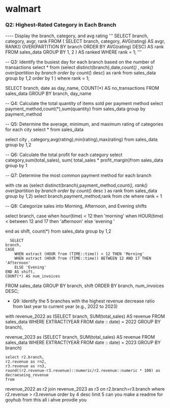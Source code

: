 # walmart

### Q2: Highest-Rated Category in Each Branch
 ---- Display the branch, category, and avg rating
'''
SELECT branch, category, avgr, rank 
FROM (
  SELECT branch, category, AVG(rating) AS avgr,
         RANK() OVER(PARTITION BY branch ORDER BY AVG(rating) DESC) AS rank
  FROM sales_data
  GROUP BY 1, 2
) AS ranked
WHERE rank = 1; '''

\-- Q3: Identify the busiest day for each branch based on the number of transactions
select \* from (select distinct(branch),date,count(*) ,
rank() over(partition by branch order by count(*) desc) as rank
from sales\_data
group by 1,2
order by 1
)
where rank = 1;

SELECT
branch,
date as day\_name,
COUNT(\*) AS no\_transactions
FROM sales\_data
GROUP BY branch, day\_name

\-- Q4: Calculate the total quantity of items sold per payment method
select payment\_method,count(\*),sum(quantity) from sales\_data
group by payment\_method

\-- Q5: Determine the average, minimum, and maximum rating of categories for each city
select \* from sales\_data

select city , category,avg(rating),min(rating),max(rating) from sales\_data
group by 1,2

\-- Q6: Calculate the total profit for each category
select category,sum(total\_sales),
sum( total\_sales \* profit\_margin)from sales\_data
group by 1

\-- Q7: Determine the most common payment method for each branch

with cte as (select distinct(branch),payment\_method,count(*),
rank() over(partition by branch order by count(*) desc ) as rank from sales\_data
group by 1,2)
select branch,payment\_method,rank from cte
where rank = 1

\-- Q8: Categorize sales into Morning, Afternoon, and Evening shifts

select branch,
case when hour(time) < 12 then 'morning'
when HOUR(time) < between 12 and 17 then 'afternoon'
else 'evening '

end as shift,
count(\*)
from sales\_data
group by 1,2

```
  SELECT
branch,
CASE 
    WHEN extract (HOUR from (TIME::time)) < 12 THEN 'Morning'
    WHEN extract (HOUR from (TIME::time)) BETWEEN 12 AND 17 THEN 'Afternoon'
    ELSE 'Evening'
END AS shift,
COUNT(*) AS num_invoices
```

FROM sales\_data
GROUP BY branch, shift
ORDER BY branch, num\_invoices DESC;

* Q9: Identify the 5 branches with the highest revenue decrease ratio from last year to current year (e.g., 2022 to 2023)

with revenue\_2022 as (SELECT
branch,
SUM(total\_sales) AS revenue
FROM
sales\_data
WHERE
EXTRACT(YEAR FROM date :: date) = 2022
GROUP BY
branch),

revenue\_2023 as (SELECT
branch,
SUM(total\_sales) AS revenue
FROM
sales\_data
WHERE
EXTRACT(YEAR FROM date :: date) = 2023
GROUP BY
branch)

```
select r2.branch,
r2.revenue as rn2,
r3.revenue as rn3,
round((r2.revenue-r3.revenue)::numeric/r2.revenue::numeric * 100) as decraeseing_revenue
from 
```

revenue\_2022 as r2
join
revenue\_2023 as r3
on r2.branch=r3.branch
where r2.revenue > r3.revenue
order by 4 desc limit 5 can you make  a readme for goyhub from this all i ahve provdie you

